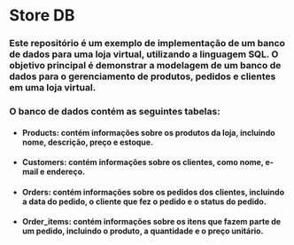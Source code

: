 # Store DB
### Este repositório é um exemplo de implementação de um banco de dados para uma loja virtual, utilizando a linguagem SQL. O objetivo principal é demonstrar a modelagem de um banco de dados para o gerenciamento de produtos, pedidos e clientes em uma loja virtual.

### O banco de dados contém as seguintes tabelas:

- #### Products: contém informações sobre os produtos da loja, incluindo nome, descrição, preço e estoque.
- #### Customers: contém informações sobre os clientes, como nome, e-mail e endereço.
- #### Orders: contém informações sobre os pedidos dos clientes, incluindo a data do pedido, o cliente que fez o pedido e o status do pedido.
- #### Order_items: contém informações sobre os itens que fazem parte de um pedido, incluindo o produto, a quantidade e o preço unitário.